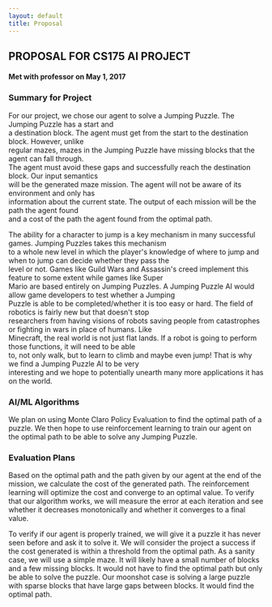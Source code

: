 ```yaml
---
layout: default
title: Proposal
---
```


## PROPOSAL FOR CS175 AI PROJECT
#### Met with professor on May 1, 2017


### Summary for Project

For our project, we chose our agent to solve a Jumping Puzzle. The Jumping Puzzle has a start and  <br />
a destination block. The agent must get from the start to the destination block. However, unlike  <br />
regular mazes, mazes in the Jumping Puzzle have missing blocks that the agent can fall through. <br /> 
The agent must avoid these gaps and successfully reach the destination block. Our input semantics  <br />
will be the generated maze mission. The agent will not be aware of its environment and only has  <br />
information about the current state. The output of each mission will be the path the agent found  <br />
and a cost of the path the agent found from the optimal path. <br />

The ability for a character to jump is a key mechanism in many successful games. Jumping Puzzles takes this mechanism <br />
to a whole new level in which the player's knowledge of where to jump and when to jump can decide whether they pass the <br /> level or not. Games like Guild Wars and Assassin's creed implement this feature to some extent while games like Super <br /> Mario are based entirely on Jumping Puzzles. A Jumping Puzzle AI would allow game developers to test whether a Jumping <br /> Puzzle is able to be completed/whether it is too easy or hard. The field of robotics is fairly new but that doesn't stop <br /> researchers from having visions of robots saving people from catastrophes or fighting in wars in place of humans. Like <br /> Minecraft, the real world is not just flat lands. If a robot is going to perform those functions, it will need to be able <br /> to,  not only walk, but to learn to climb and maybe even jump! That is why we find a Jumping Puzzle AI to be very <br /> interesting and we hope to potentially unearth many more applications it has on the world.
    
### AI/ML Algorithms

We plan on using Monte Claro Policy Evaluation to find the optimal path of a puzzle. We then hope to use reinforcement learning to train our agent on the optimal path to be able to solve any Jumping Puzzle.
    
### Evaluation Plans

Based on the optimal path and the path given by our agent at the end of the mission, we calculate the cost of the generated path. The reinforcement learning will optimize the cost and converge to an optimal value. To verify that our algorithm works, we will measure the error at each iteration and see whether it decreases monotonically and whether it converges to a final value.

To verify if our agent is properly trained, we will give it a puzzle it has never seen before and ask it to solve it. We will consider the project a success if the cost generated is within a threshold from the optimal path. As a sanity case, we will use a simple maze. It will likely have a small number of blocks and a few missing blocks. It would not have to find the optimal path but only be able to solve the puzzle. Our moonshot case is solving a large puzzle with sparse blocks that have large gaps between blocks. It would find the optimal path.

